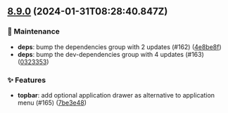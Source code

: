 ## [8.9.0](https://github.com/AxisCommunications/fluent-components/compare/c9e04f796dd6c1a777ee74cf24979319c022c16a..7be3e4877a9c712ce60a14fa1d3b5de70a169a13) (2024-01-31T08:28:40.847Z)

### 🚧 Maintenance

  - **deps**: bump the dependencies group with 2 updates (#162) ([4e8be8f](https://github.com/AxisCommunications/fluent-components/commit/4e8be8f3df84ade59a789a38bca11809f117b17d))
  - **deps**: bump the dev-dependencies group with 4 updates (#163) ([0323353](https://github.com/AxisCommunications/fluent-components/commit/03233531bb416674bde5ee5b1cc5675ffd4ec43d))

### ✨ Features

  - **topbar**: add optional application drawer as alternative to application menu (#165) ([7be3e48](https://github.com/AxisCommunications/fluent-components/commit/7be3e4877a9c712ce60a14fa1d3b5de70a169a13))
